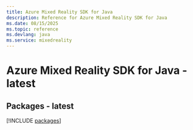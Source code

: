 ```yaml
---
title: Azure Mixed Reality SDK for Java
description: Reference for Azure Mixed Reality SDK for Java
ms.date: 08/15/2025
ms.topic: reference
ms.devlang: java
ms.service: mixedreality
---
```

# Azure Mixed Reality SDK for Java - latest
## Packages - latest
[!INCLUDE [packages](mixed-reality-index.md)]